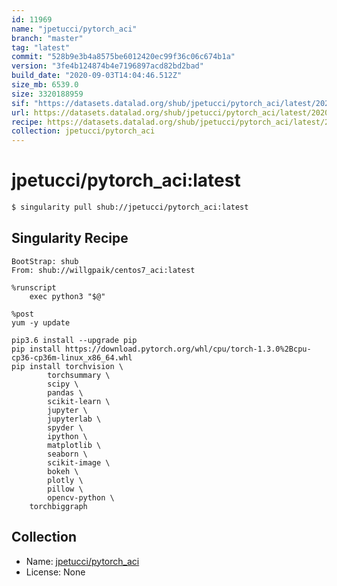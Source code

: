 ```yaml
---
id: 11969
name: "jpetucci/pytorch_aci"
branch: "master"
tag: "latest"
commit: "528b9e3b4a8575be6012420ec99f36c06c674b1a"
version: "3fe4b124874b4e7196897acd82bd2bad"
build_date: "2020-09-03T14:04:46.512Z"
size_mb: 6539.0
size: 3320188959
sif: "https://datasets.datalad.org/shub/jpetucci/pytorch_aci/latest/2020-09-03-528b9e3b-3fe4b124/3fe4b124874b4e7196897acd82bd2bad.sif"
url: https://datasets.datalad.org/shub/jpetucci/pytorch_aci/latest/2020-09-03-528b9e3b-3fe4b124/
recipe: https://datasets.datalad.org/shub/jpetucci/pytorch_aci/latest/2020-09-03-528b9e3b-3fe4b124/Singularity
collection: jpetucci/pytorch_aci
---
```


# jpetucci/pytorch_aci:latest

```bash
$ singularity pull shub://jpetucci/pytorch_aci:latest
```

## Singularity Recipe

```singularity
BootStrap: shub
From: shub://willgpaik/centos7_aci:latest

%runscript
    exec python3 "$@"

%post
yum -y update

pip3.6 install --upgrade pip
pip install https://download.pytorch.org/whl/cpu/torch-1.3.0%2Bcpu-cp36-cp36m-linux_x86_64.whl
pip install torchvision \
        torchsummary \
        scipy \
        pandas \
        scikit-learn \
        jupyter \
        jupyterlab \
        spyder \
        ipython \
        matplotlib \
        seaborn \
        scikit-image \
        bokeh \
        plotly \
        pillow \
        opencv-python \
	torchbiggraph
```

## Collection

 - Name: [jpetucci/pytorch_aci](https://github.com/jpetucci/pytorch_aci)
 - License: None

